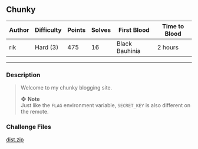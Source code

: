 ## Chunky

| Author | Difficulty | Points | Solves | First Blood    | Time to Blood |
| ------ | ---------- | ------ | ------ | -------------- | ------------- |
| rik    | Hard (3)   | 475    | 16     | Black Bauhinia | 2 hours       |

---

### Description

> Welcome to my chunky blogging site.
>
> ❖ **Note**  
> Just like the `FLAG` environment variable, `SECRET_KEY` is also different on the remote.

### Challenge Files

[dist.zip](dist)
